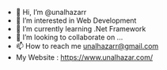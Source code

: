 - 👋 Hi, I’m @unalhazarr
- 👀 I’m interested in Web Development
- 🌱 I’m currently learning .Net Framework
- 💞️ I’m looking to collaborate on ...
- 📫 How to reach me unalhazarr@gmail.com
- My Website : https://www.unalhazar.com/

<!---
unalhazarr/unalhazarr is a ✨ special ✨ repository because its `README.md` (this file) appears on your GitHub profile.
You can click the Preview link to take a look at your changes.
--->
